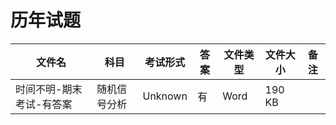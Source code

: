 # 历年试题

文件名|科目|考试形式|答案|文件类型|文件大小|备注
---|---|---|---|---|---|---
时间不明-期末考试-有答案|随机信号分析|Unknown|有|Word|190 KB
